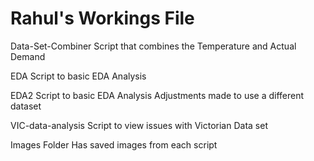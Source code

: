 # Rahul's Workings File

Data-Set-Combiner
Script that combines the Temperature and Actual Demand

EDA
Script to basic EDA Analysis

EDA2
Script to basic EDA Analysis Adjustments made to use a different dataset

VIC-data-analysis
Script to view issues with Victorian Data set

Images Folder
Has saved images from each script
